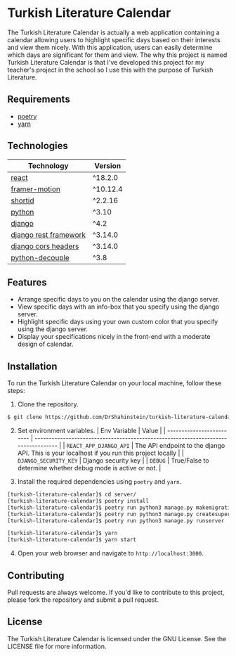 # Turkish Literature Calendar

The Turkish Literature Calendar is actually a web application containing a calendar allowing users to highlight specific days based on their interests and view them nicely. With this application, users can easily determine which days are significant for them and view. The why this project is named Turkish Literature Calendar is that I've developed this project for my teacher's project in the school so I use this with the purpose of Turkish Literature.

## Requirements

- [poetry](https://python-poetry.org/)
- [yarn](https://yarnpkg.com/)

## Technologies

| Technology                                                           | Version  |
| -------------------------------------------------------------------- | -------- |
| [react](https://reactjs.org/)                                        | ^18.2.0  |
| [framer-motion](https://www.framer.com/motion/)                      | ^10.12.4 |
| [shortid](https://github.com/dylang/shortid)                         | ^2.2.16  |
| [python](https://www.python.org/)                                    | ^3.10    |
| [django](https://www.djangoproject.com/)                             | ^4.2     |
| [django rest framework](https://www.django-rest-framework.org/)      | ^3.14.0  |
| [django cors headers](https://pypi.org/project/django-cors-headers/) | ^3.14.0  |
| [python-decouple](https://pypi.org/project/python-decouple/)         | ^3.8     |

## Features

- Arrange specific days to you on the calendar using the django server.
- View specific days with an info-box that you specify using the django server.
- Highlight specific days using your own custom color that you specify using the django server.
- Display your specifications nicely in the front-end with a moderate design of calendar.

## Installation

To run the Turkish Literature Calendar on your local machine, follow these steps:

1. Clone the repository.

```bash
$ git clone https://github.com/DrShahinstein/turkish-literature-calendar.git
```

2. Set environment variables.
   | Env Variable | Value |
   | ------------------------- | ---------------------------------------------------------------------------------- |
   | `REACT_APP_DJANGO_API` | The API endpoint to the django API. This is your localhost if you run this project locally |
   | `DJANGO_SECURITY_KEY` | Django security key |
   | `DEBUG` | True/False to determine whether debug mode is active or not. |

3. Install the required dependencies using `poetry` and `yarn`.

```bash
[turkish-literature-calendar]$ cd server/
[turkish-literature-calendar]$ poetry install
[turkish-literature-calendar]$ poetry run python3 manage.py makemigrations && poetry run python3 manage.py migrate
[turkish-literature-calendar]$ poetry run python3 manage.py createsuperuser # create a super user to use admin panel later for specifications
[turkish-literature-calendar]$ poetry run python3 manage.py runserver
```

```bash
[turkish-literature-calendar]$ yarn
[turkish-literature-calendar]$ yarn start
```

4. Open your web browser and navigate to `http://localhost:3000`.

## Contributing

Pull requests are always welcome. If you'd like to contribute to this project, please fork the repository and submit a pull request.

## License

The Turkish Literature Calendar is licensed under the GNU License. See the LICENSE file for more information.
